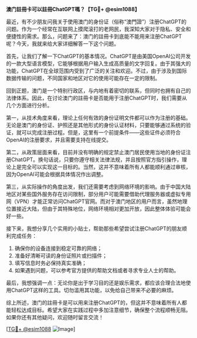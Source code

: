 **澳门註冊卡可以註冊ChatGPT嗎？【TG💪+ @esim1088】**

最近，有不少朋友问我关于使用澳门的身份证（俗称“澳門證”）注册ChatGPT的问题。作为一个经常在互联网上摸爬滚打的老网民，我深知大家对于隐私、安全和便捷性的需求。那么，问题来了：澳门的註冊卡到底能不能用来注册ChatGPT呢？今天，我就来给大家详细解答一下这个问题。

首先，让我们了解一下ChatGPT的基本情况。ChatGPT是由美国OpenAI公司开发的一款大型语言模型，它能够根据用户输入生成高质量的文字回复。由于其强大的功能，ChatGPT在全球范围内受到了广泛的关注和欢迎。不过，由于涉及到国际数据传输的问题，不同国家和地区对它的使用可能存在一定的限制。

回到正题，澳门是一个特别行政区，与内地有着密切的联系，但同时也拥有自己的法律体系。因此，在讨论澳门的註冊卡是否能用于注册ChatGPT时，我们需要从几个方面进行分析。

第一，从技术角度来看，理论上任何有效的身份证明文件都可以作为注册的基础。无论是澳门的身份证、护照还是其他形式的身份认证材料，只要能够通过系统的验证，就可以完成注册过程。但是，这里有一个前提条件——这些证件必须符合OpenAI的注册要求，并且需要支持在线提交。

第二，从政策层面来看，目前并没有明确的规定禁止澳门居民使用当地的身份证注册ChatGPT。换句话说，只要你遵守相关法律法规，并且按照官方指引操作，理论上是完全可以实现这一目标的。当然，这并不意味着所有人都能顺利通过审核，因为OpenAI可能会根据具体情况作出调整。

第三，从实际操作的角度出发，我们还需要考虑到网络环境的影响。由于中国大陆地区对某些国外服务存在访问限制，部分用户可能需要借助代理服务器或虚拟专用网（VPN）才能正常访问ChatGPT官网。而对于澳门地区的用户而言，虽然地理位置接近大陆，但由于其特殊地位，网络环境相对更加开放，因此整体体验可能会好一些。

接下来，我想分享几个实用的小贴士，帮助那些希望尝试注册ChatGPT的朋友顺利完成任务：

1. 确保你的设备连接到稳定可靠的网络；
2. 准备好清晰可读的身份证照片或扫描件；
3. 填写信息时务必保持真实准确；
4. 如果遇到问题，可以参考官方提供的帮助文档或者寻求专业人士的帮助。

最后，我想强调一点：无论你是出于学习目的还是娱乐需求，都应该合理合法地使用ChatGPT这样的工具。切勿滥用其功能，以免给自己带来不必要的麻烦。

综上所述，澳门的註冊卡是可以用来注册ChatGPT的，但这并不意味着所有人都能轻松达成目标。希望大家在实践过程中多加注意细节，确保整个流程顺畅无阻。如果你还有其他疑问，欢迎随时留言交流！

[[TG💪+ @esim1088](https://t.me/s/esim1088) ![Image](https://i.postimg.cc/4NQfJmqS/Snipaste-2025-05-13-00-14-12.png)]